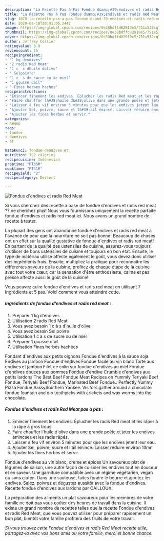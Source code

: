 ```yaml
---
description: "La Recette Pas à Pas Fondue d&amp;#39;endives et radis Red Meat"
title: "La Recette Pas à Pas Fondue d&amp;#39;endives et radis Red Meat"
slug: 1078-la-recette-pas-a-pas-fondue-d-and-39-endives-et-radis-red-meat
date: 2020-08-10T20:41:00.244Z
image: https://img-global.cpcdn.com/recipes/0e38bdffd82910e5/751x532cq70/fondue-dendives-et-radis-red-meat-photo-principale-de-la-recette.jpg
thumbnail: https://img-global.cpcdn.com/recipes/0e38bdffd82910e5/751x532cq70/fondue-dendives-et-radis-red-meat-photo-principale-de-la-recette.jpg
cover: https://img-global.cpcdn.com/recipes/0e38bdffd82910e5/751x532cq70/fondue-dendives-et-radis-red-meat-photo-principale-de-la-recette.jpg
author: Jeffrey Collier
ratingvalue: 3.9
reviewcount: 15
recipeingredient:
- "1 kg dendives"
- "2 radis Red Meat"
- "1 c  s dhuile dolive"
- " Selpoivre"
- "1 c  s de sucre ou de miel"
- "1 gousse dail"
- " Fines herbes haches"
recipeinstructions:
- "Emincer finement les endives. Éplucher les radis Red meat et les râper à la râpe à gros trous."
- "Faire chauffer l&#39;huile d&#39;olive dans une grande poêle et jeter les endives émincées et les radis râpés."
- "Laisser à feu vif environ 5 minutes pour que les endives jetent leur eau."
- "Ajouter Sel, poivre, sucre et l&#39;ail émincé. Laisser réduire environ 10mn"
- "Ajouter les fines herbes et servir."
categories:
- Resep
tags:
- fondue
- dendives
- et

katakunci: fondue dendives et 
nutrition: 192 calories
recipecuisine: Indonesian
preptime: "PT35M"
cooktime: "PT41M"
recipeyield: "2"
recipecategory: Dessert

---
```



![Fondue d&#39;endives et radis Red Meat](https://img-global.cpcdn.com/recipes/0e38bdffd82910e5/751x532cq70/fondue-dendives-et-radis-red-meat-photo-principale-de-la-recette.jpg)

Si vous cherchez des recette à base de fondue d&#39;endives et radis red meat ?? ne cherchez plus! Nous vous fournissons uniquement la recette parfaite fondue d&#39;endives et radis red meat ici. Nous avons un grand nombre de recette à tester.

La plupart des gens ont abandonné fondue d&#39;endives et radis red meat à l'avance de peur que la nourriture ne soit pas bonne. Beaucoup de choses ont un effet sur la qualité gustative de fondue d&#39;endives et radis red meat! En partant de la qualité des ustensiles de cuisine, assurez-vous toujours d'utiliser de bons ustensiles de cuisine et toujours en bon état. Ensuite, le type de matériau utilisé affecte également le goût, vous devez donc utiliser des ingrédients frais. Ensuite, multipliez la pratique pour reconnaître les différentes saveurs de la cuisine, profitez de chaque étape de la cuisine avec tout votre cœur, car la sensation d'être enthousiaste, calme et pas pressé affecte aussi le goût de la cuisine!

<!--inarticleads1-->

Vous pouvez cuire fondue d&#39;endives et radis red meat en utilisant 7 Ingrédients et 5 pas. Voici comment vous atteindre cette.

##### Ingrédients de fondue d&#39;endives et radis red meat :

1. Préparer 1 kg d&#39;endives
1. Utilisation 2 radis Red Meat
1. Vous avez besoin 1 c à s d&#39;huile d&#39;olive
1. Vous avez besoin  Sel.poivre
1. Utilisation 1 c à s de sucre ou de miel
1. Préparer 1 gousse d&#39;ail
1. Utilisation  Fines herbes hachées


Fondant d&#39;endives aux petits oignons Fondue d&#39;endives à la sauce soja Endives au jambon Fondue d&#39;endives Fondue facile au vin blanc Tarte aux endives et jambon Filet de colin sur fondue d&#39;endives au miel Fondue d&#39;endives douces aux pommes Fondue d&#39;endive Crumble d&#39;endives aux petits lardons The Best Beef Fondue Meat Recipes on Yummly Teriyaki Beef Fondue, Teriyaki Beef Fondue, Marinated Beef Fondue.. Perfectly Yummy Pizza Fondue SassySouthern Yankee. Visitors gather around a chocolate fondue fountain and dip toothpicks with crickets and wax worms into the chocolate. 

<!--inarticleads2-->

##### Fondue d&#39;endives et radis Red Meat pas à pas :

1. Emincer finement les endives. Éplucher les radis Red meat et les râper à la râpe à gros trous.
1. Faire chauffer l&#39;huile d&#39;olive dans une grande poêle et jeter les endives émincées et les radis râpés.
1. Laisser à feu vif environ 5 minutes pour que les endives jetent leur eau.
1. Ajouter Sel, poivre, sucre et l&#39;ail émincé. Laisser réduire environ 10mn
1. Ajouter les fines herbes et servir.


Fondue d&#39;endives au vin blanc, crème et épices Un savoureux plat de légumes de saison, une autre façon de cuisiner les endives tout en douceur et en saveur. Une garniture compatible avec un régime végétarien, vegan ou sans gluten. Dans une sauteuse, faites fondre le beurre et ajoutez les endives. Salez, poivrez et dégustez aussitôt avec la fondue d&#39;endives. Recette fondue d&#39;endives aux lardons par CAILLOUX. 

<!--inarticleads1-->

<p>
La préparation des aliments un plat savoureux pour les membres de votre famille ne doit pas vous coûter des heures de travail dans la cuisine. Il existe un grand nombre de recettes telles que la recette Fondue d&#39;endives et radis Red Meat, que vous pouvez utiliser pour préparer rapidement un bon plat, bientôt votre famille profitera des fruits de votre travail.
</p>

<p>
<i>Si vous trouvez cette Fondue d&#39;endives et radis Red Meat recette utile, partagez-la avec vos bons amis ou votre famille, merci et bonne chance.</i>
</p>
